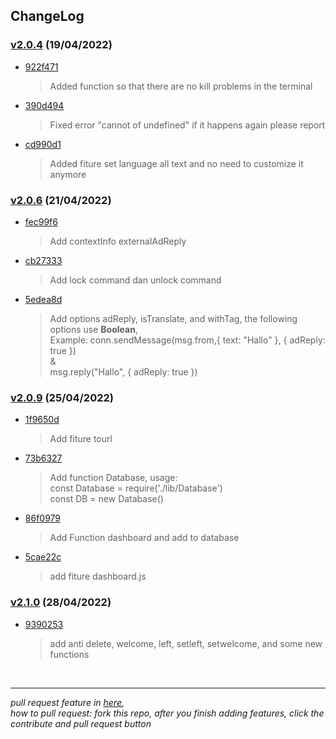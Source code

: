## ChangeLog

### [v2.0.4](https://github.com/Rizky878/rzky-multidevice/tree/v2.0.4) (19/04/2022)

-   [922f471](https://github.com/Rizky878/rzky-multidevice/commit/63b7912eb7ba6743ed174699c176bfbf08d5c885)<br>
    > Added function so that there are no kill problems in the terminal

*   [390d494](https://github.com/Rizky878/rzky-multidevice/commit/922f471cc3942cde767a9aa9c65803331281c5e0)<br>
    > Fixed error "cannot of undefined" if it happens again please report
*   [cd990d1](https://github.com/Rizky878/rzky-multidevice/commit/1b1e33b29b47b8b6302bdd2866638204ef13cd0d)<br>
    > Added fiture set language all text and no need to customize it anymore

### [v2.0.6](https://github.com/Rizky878/rzky-multidevice/tree/v2.0.6) (21/04/2022)

-   [fec99f6](https://github.com/Rizky878/rzky-multidevice/commit/fb15e648ca5b50a9f4bc6d7ca32388d2517220c5)
    > Add contextInfo externalAdReply
-   [cb27333](https://github.com/Rizky878/rzky-multidevice/commit/5edea8d86e8f23ee40e5a224837d3dde5780db43)
    > Add lock command dan unlock command
-   [5edea8d](https://github.com/Rizky878/rzky-multidevice/commit/6d08e083f935c20fc5f1949ae263eb11cce13f3e)
    > Add options adReply, isTranslate, and withTag, the following options use **Boolean**,<br>Example: conn.sendMessage(msg.from,{ text: "Hallo" }, { adReply: true })<br>&<br>msg.reply("Hallo", { adReply: true })

### [v2.0.9](https://github.com/Rizky878/rzky-multidevice/tree/v2.0.9) (25/04/2022)

-   [1f9650d](https://github.com/Rizky878/rzky-multidevice/commit/9b64ac0684c8271b043fc2c984024139cebf371e)
    > Add fiture tourl
-   [73b6327](https://github.com/Rizky878/rzky-multidevice/commit/cc7f90679a6bc049a3e17409c4c3d682594cdef0)
    > Add function Database, usage:<br> const Database = require('./lib/Database')<br>const DB = new Database()
-   [86f0979](https://github.com/Rizky878/rzky-multidevice/commit/56761a56d711bfc92e37199b444ce020177d0a13)
    > Add Function dashboard and add to database
-   [5cae22c](https://github.com/Rizky878/rzky-multidevice/commit/641eecd4389c380ec37082db21f0ccbbcc171a43)
    > add fiture dashboard.js

### [v2.1.0](https://github.com/Rizky878/rzky-multidevice/tree/v2.0.4) (28/04/2022)

-   [9390253](https://github.com/Rizky878/rzky-multidevice/commit/63e6da9c991ce31bdbe8570b157f64870d0f7377)
    > add anti delete, welcome, left, setleft, setwelcome, and some new functions

<div>
<br>
<hr>
<i>pull request feature in <a href="https://github.com/Rizky878/rzky-multidevice/pulls">here</a>,<br>how to pull request: fork this repo, after you finish adding features, click the contribute and pull request button</i>
</div>
